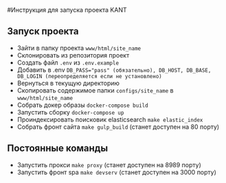 #Инструкция для запуска проекта KANT
## Запуск проекта
- Зайти в папку проекта `www/html/site_name`
- Склонировать из репозитория проект
- Создать файл `.env` из `.env.example`
- Добавить в .env `DB_PASS="pass" (обязательно), DB_HOST, DB_BASE, DB_LOGIN (переопределяется если не установлено) `
- Вернуться в текущую директорию
- Скопировать содержимое папки `configs/site_name`  в `www/html/site_name`
- Собрать докер образы `docker-compose build`
- Запустить сборку `docker-compose up`
- Проиндексировать поисковик elasticsearch `make elastic_index`
- Собрать фронт сайта `make gulp_build` (станет доступен на 80 порту)

## Постоянные команды
- Запустить прокси `make proxy` (станет доступен на 8989 порту)
- Запустить фронт spa `make devserv` (станет доступен на 3000 порту)
